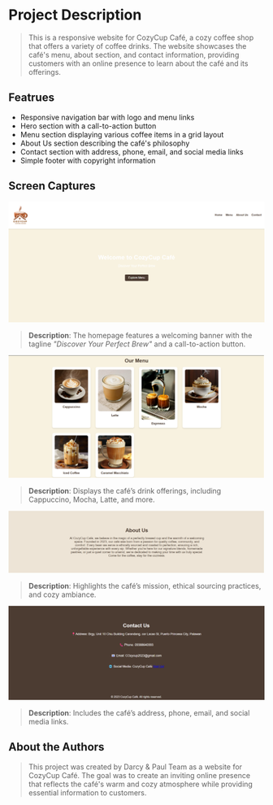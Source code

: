 # Project Description
> This is a responsive website for CozyCup Café, a cozy coffee shop that offers a variety of coffee drinks. The website showcases the café's menu, about section, and contact information, providing customers with an online presence to learn about the café and its offerings.

## Featrues
- Responsive navigation bar with logo and menu links
- Hero section with a call-to-action button
- Menu section displaying various coffee items in a grid layout
- About Us section describing the café's philosophy
- Contact section with address, phone, email, and social media links
- Simple footer with copyright information

## Screen Captures
![WebsiteProjectPicture1](img/WebsiteProjectPicture1.png)
> **Description**: The homepage features a welcoming banner with the tagline *"Discover Your Perfect Brew"* and a call-to-action button.

![WebsiteProjectPicture2](img/WebsiteProjectPicrture2.png)
> **Description**: Displays the café’s drink offerings, including Cappuccino, Mocha, Latte, and more.

![WebsiteProjectPicture3](img/WebsiteProjectPicrture3.png)
> **Description**: Highlights the café’s mission, ethical sourcing practices, and cozy ambiance.

![WebsiteProjectPicture4](img/WebsiteProjectPicrture4.png)
> **Description**: Includes the café’s address, phone, email, and social media links.


## About the Authors
> This project was created by Darcy & Paul Team as a website for CozyCup Café. The goal was to create an inviting online presence that reflects the café's warm and cozy atmosphere while providing essential information to customers.
